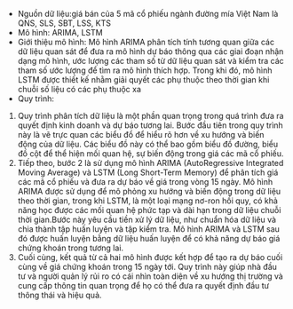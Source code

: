 - Nguồn dữ liệu:giá bán của 5 mã cổ phiếu ngành đường mía Việt Nam là QNS, SLS, SBT, LSS, KTS
- Mô hình: ARIMA, LSTM
- Giới thiệu mô hình: Mô hình ARIMA phân tích tính tương quan giữa các dữ liệu quan sát để đưa ra mô hình dự báo thông qua các giai đoạn nhận dạng mô hình, ước lượng các tham số từ dữ liệu quan sát và kiểm tra các tham số ước lượng để tìm ra mô hình thích hợp. Trong khi đó, mô hình LSTM được thiết kế nhằm giải quyết các phụ thuộc theo thời gian khi chuỗi số liệu có các phụ thuộc xa
- Quy trình:
1. Quy trình phân tích dữ liệu là một phần quan trọng trong quá trình đưa ra quyết định kinh doanh và dự báo tương lai. Bước đầu tiên trong quy trình này là vẽ trực quan các biểu đồ để hiểu rõ hơn về xu hướng và biến động của dữ liệu. Các biểu đồ này có thể bao gồm biểu đồ đường, biểu đồ cột để thể hiện mối quan hệ, sự biến động trong giá các mã cổ phiếu.
2. Tiếp theo, bước 2 là sử dụng mô hình ARIMA (AutoRegressive Integrated Moving Average) và LSTM (Long Short-Term Memory) để phân tích giá các mã cổ phiếu và đưa ra dự báo về giá trong vòng 15 ngày. Mô hình ARIMA được sử dụng để mô phỏng xu hướng và biến động trong dữ liệu theo thời gian, trong khi LSTM, là một loại mạng nơ-ron hồi quy, có khả năng học được các mối quan hệ phức tạp và dài hạn trong dữ liệu chuỗi thời gian.Bước này yêu cầu tiền xử lý dữ liệu, như chuẩn hóa dữ liệu và chia thành tập huấn luyện và tập kiểm tra. Mô hình ARIMA và LSTM sau đó được huấn luyện bằng dữ liệu huấn luyện để có khả năng dự báo giá chứng khoán trong tương lai.
3. Cuối cùng, kết quả từ cả hai mô hình được kết hợp để tạo ra dự báo cuối cùng về giá chứng khoán trong 15 ngày tới. Quy trình này giúp nhà đầu tư và người quản lý rủi ro có cái nhìn toàn diện về xu hướng thị trường và cung cấp thông tin quan trọng để họ có thể đưa ra quyết định đầu tư thông thái và hiệu quả. 

